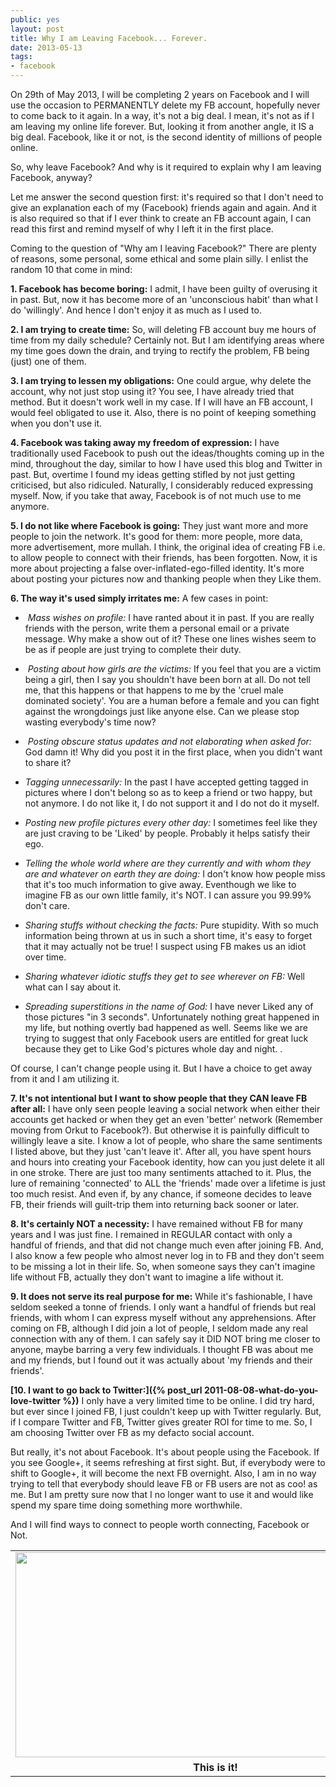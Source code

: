 ```yaml
---
public: yes
layout: post
title: Why I am Leaving Facebook... Forever.
date: 2013-05-13
tags:
- facebook
---
```


On 29th of May 2013, I will be completing 2 years on Facebook and I will use the occasion to PERMANENTLY delete my FB account, hopefully never to come back to it again. In a way, it's not a big deal. I mean, it's not as if I am leaving my online life forever. But, looking it from another angle, it IS a big deal. Facebook, like it or not, is the second identity of millions of people online. 

So, why leave Facebook? And why is it required to explain why I am leaving Facebook, anyway? 

Let me answer the second question first: it's required so that I don't need to give an explanation each of my (Facebook) friends again and again. And it is also required so that if I ever think to create an FB account again, I can read this first and remind myself of why I left it in the first place. 

Coming to the question of "Why am I leaving Facebook?" There are plenty of reasons, some personal, some ethical and some plain silly. I enlist the random 10 that come in mind: 

**1. Facebook has become boring:** I admit, I have been guilty of overusing it in past. But, now it has become more of an 'unconscious habit' than what I do 'willingly'. And hence I don't enjoy it as much as I used to.

**2. I am trying to create time:** So, will deleting FB account buy me hours of time from my daily schedule? Certainly not. But I am identifying areas where my time goes down the drain, and trying to rectify the problem, FB being (just) one of them. 

**3. I am trying to lessen my obligations:** One could argue, why delete the account, why not just stop using it? You see, I have already tried that method. But it doesn't work well in my case. If I will have an FB account, I would feel obligated to use it. Also, there is no point of keeping something when you don't use it. 

**4. Facebook was taking away my freedom of expression:** I have traditionally used Facebook to push out the ideas/thoughts coming up in the mind, throughout the day, similar to how I have used this blog and Twitter in past. But, overtime I found my ideas getting stifled by not just getting criticised, but also ridiculed. Naturally, I considerably reduced expressing myself. Now, if you take that away, Facebook is of not much use to me anymore. 

**5. I do not like where Facebook is going:** They just want more and more people to join the network. It's good for them: more people, more data, more advertisement, more mullah. I think, the original idea of creating FB i.e. to allow people to connect with their friends, has been forgotten. Now, it is more about projecting a false over-inflated-ego-filled identity. It's more about posting your pictures now and thanking people when they Like them. 

**6. The way it's used simply irritates me:** A few cases in point: 

-  _Mass wishes on profile:_ I have ranted about it in past. If you are really friends with the person, write them a personal email or a private message. Why make a show out of it? These one lines wishes seem to be as if people are just trying to complete their duty. 

-  _Posting about how girls are the victims:_ If you feel that you are a victim being a girl, then I say you shouldn't have been born at all. Do not tell me, that this happens or that happens to me by the 'cruel male dominated society'. You are a human before a female and you can fight against the wrongdoings just like anyone else. Can we please stop wasting everybody's time now?

-  _Posting obscure status updates and not elaborating when asked for:_ God damn it! Why did you post it in the first place, when you didn't want to share it?

- _Tagging unnecessarily:_ In the past I have accepted getting tagged in pictures where I don't belong so as to keep a friend or two happy, but not anymore. I do not like it, I do not support it and I do not do it myself.

- _Posting new profile pictures every other day:_ I sometimes feel like they are just craving to be 'Liked' by people. Probably it helps satisfy their ego.

- _Telling the whole world where are they currently and with whom they are and whatever on earth they are doing:_ I don't know how people miss that it's too much information to give away. Eventhough we like to imagine FB as our own little family, it's NOT. I can assure you 99.99% don't care. 

- _Sharing stuffs without checking the facts:_ Pure stupidity. With so much information being thrown at us in such a short time, it's easy to forget that it may actually not be true! I suspect using FB makes us an idiot over time.

- _Sharing whatever idiotic stuffs they get to see wherever on FB:_ Well what can I say about it.

- _Spreading superstitions in the name of God:_ I have never Liked any of those pictures "in 3 seconds". Unfortunately nothing great happened in my life, but nothing overtly bad happened as well. Seems like we are trying to suggest that only Facebook users are entitled for great luck because they get to Like God's pictures whole day and night. .

Of course, I can't change people using it. But I have a choice to get away from it and I am utilizing it.

**7. It's not intentional but I want to show people that they CAN leave FB after all:** I have only seen people leaving a social network when either their accounts get hacked or when they get an even 'better' network (Remember moving from Orkut to Facebook?). But otherwise it is painfully difficult to willingly leave a site. I know a lot of people, who share the same sentiments I listed above, but they just 'can't leave it'. After all, you have spent hours and hours into creating your Facebook identity, how can you just delete it all in one stroke. There are just too many sentiments attached to it. Plus, the lure of remaining 'connected' to ALL the 'friends' made over a lifetime is just too much resist. And even if, by any chance, if someone decides to leave FB, their friends will guilt-trip them into returning back sooner or later. 

**8. It's certainly NOT a necessity:** I have remained without FB for many years and I was just fine. I remained in REGULAR contact with only a handful of friends, and that did not change much even after joining FB. And, I also know a few people who almost never log in to FB and they don't seem to be missing a lot in their life. So, when someone says they can't imagine life without FB, actually they don't want to imagine a life without it. 

**9. It does not serve its real purpose for me:** While it's fashionable, I have seldom seeked a tonne of friends. I only want a handful of friends but real friends, with whom I can express myself without any apprehensions. After coming on FB, although I did join a lot of people, I seldom made any real connection with any of them. I can safely say it DID NOT bring me closer to anyone, maybe barring a very few individuals. I thought FB was about me and my friends, but I found out it was actually about 'my friends and their friends'. 

**[10. I want to go back to Twitter:]({% post_url 2011-08-08-what-do-you-love-twitter %})** I only have a very limited time to be online. I did try hard, but ever since I joined FB, I just couldn't keep up with Twitter regularly. But, if I compare Twitter and FB, Twitter gives greater ROI for time to me. So, I am choosing Twitter over FB as my defacto social account. 

But really, it's not about Facebook. It's about people using the Facebook. If you see Google+, it seems refreshing at first sight. But, if everybody were to shift to Google+, it will become the next FB overnight. Also, I am in no way trying to tell that everybody should leave FB or FB users are not as coo! as me. But I am pretty sure now that I no longer want to use it and would like spend my spare time doing something more worthwhile. 

And I will find ways to connect to people worth connecting, Facebook or Not.

<table align="center" cellpadding="0" cellspacing="0" class="tr-caption-container" style="margin-left: auto; margin-right: auto; text-align: center;"><tbody><tr><td style="text-align: center;"><a href="http://4.bp.blogspot.com/-SGXxPUVA4Tg/UZkJKeUOtQI/AAAAAAAABjg/jCbBQ9bOAJc/s1600/Ra+Vi.png" imageanchor="1" style="margin-left: auto; margin-right: auto;"><img border="0" height="328" src="http://4.bp.blogspot.com/-SGXxPUVA4Tg/UZkJKeUOtQI/AAAAAAAABjg/jCbBQ9bOAJc/s640/Ra+Vi.png" width="640"></a></td></tr><tr><td class="tr-caption" style="text-align: center;"><b>This is it!</b></td></tr></tbody></table>

